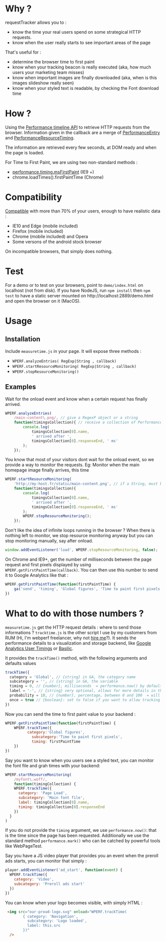 # Why ?

requestTracker allows you to :
* know the time your real users spend on some strategical HTTP requests.
* know when the user really starts to see important areas of the page

That's useful for :
* determine the browser time to first paint
* know when your tracking beacon is really executed (aka, how much users your marketing team misses)
* know when important images are finally downloaded (aka, when is this images slideshow really seen)
* know when your styled text is readable, by checking the Font download time

# How ?

Using the [Performance timeline API](http://www.w3.org/TR/performance-timeline/) to retrieve HTTP requests from the browser. Information given in the callback are a merge of [PerformanceEntry](http://www.w3.org/TR/performance-timeline/#sec-PerformanceEntry-interface) and [PerformanceResourceTiming](http://www.w3.org/TR/resource-timing/#performanceresourcetiming).

The information are retrieved every few seconds, at DOM ready and when the page is loaded.

For Time to First Paint, we are using two non-standard methods :
* [performance.timing.msFirstPaint](http://msdn.microsoft.com/en-us/library/ie/ff974719(v=vs.85).aspx) (IE9 +)
* chrome.loadTimes().firstPaintTime (Chrome)

# Compatibility

[Compatible](http://caniuse.com/#feat=resource-timing) with more than 70% of your users, enough to have realistic data :
* IE10 and Edge (mobile included)
* Firefox (mobile included)
* Chrome (mobile included) and Opera
* Some versons of the android stock browser

On incompatible browsers, that simply does nothing.

# Test

For a demo or to test on your browsers, point to ```demo/index.html``` on localhost (not from disk). If you have NodeJS, run ```npm install``` then ```npm test``` to have a static server mounted on http://localhost:2889/demo.html and open the browser on it (MacOS).

# Usage

## Installation

Include ```measuretime.js``` in your page. It will expose three methods :
* ```WPERF.analyzeEntries( RegExp|String , callback)```
* ```WPERF.startResourceMonitoring( RegExp|String , callback)```
* ```WPERF.stopResourceMonitoring()```

## Examples

Wait for the onload event and know when a certain request has finally arrived.

```javascript
WPERF.analyzeEntries(
	/main-content\.png/, // give a RegexP object or a string
	function(timingsCollection){ // receive a collection of PerformanceTiming PerformanceResourceTiming objects
		console.log(
			timingsCollection[0].name,
			' arrived after ',
			timingsCollection[0].responseEnd, ' ms'
		);
	});
```

You know that most of your visitors dont wait for the onload event, so we provide a way to monitor the requests. Eg: Monitor when the main homepage image finally arrives, this time

```javascript
WPERF.startResourceMonitoring(
	'http://my-host.fr/static/main-content.png', // if a String, must be the exact location
	function(timingsCollection){
		console.log(
			timingsCollection[0].name,
			' arrived after ',
			timingsCollection[0].responseEnd, ' ms'
		);
		WPERF.stopResourceMonitoring();
	});
```

Don't like the idea of infinite loops running in the browser ? When there is nothing left to monitor, we stop resource monitoring anyway but you can stop monitoring manually, say after onload.

```javascript
window.addEventListener('load', WPERF.stopResourceMonitoring, false);
```

On Chrome and IE9+, get the number of milliseconds between the page request and first pixels displayed by using ```WPERF.getFirstPaintTime(callback)```. You can then use this number to send it to Google Analytics like that :

```javascript
WPERF.getFirstPaintTime(function(firstPaintTime) {
	ga('send', 'timing', 'Global figures', 'Time to paint first pixels', firstPaintTime)
})
```


# What to do with those numbers ?

```measuretime.js``` get the HTTP request details : where to send those informations ?
```tracktime.js``` is the other script I use by my customers from RUM (Hi, I'm webperf freelancer, why not [hire me](mailto:jp@braincracking.fr)?). It sends the performance details to a visualization and storage backend, like [Google Analytics User Timings](https://developers.google.com/analytics/devguides/collection/analyticsjs/user-timings) or [Basilic](http://basilic.io/).

It provides the ```trackTime()``` method, with the following arguments and defaults values

```javascript
trackTime({
  category = 'Global', // {string} in GA, the category name
  subcategory = '', // {string} in GA, the variable
  timing = 0, // {number}, milliseconds  = performance.now() by default
  label = '-', // {string} very optional, allows for more details in the tracking (like the name of the resource tracked)
  probability = 10, // {number}, percentage, between 0 and 100  = will limit the number of reports sent back to your backend
  once = true // {boolean}: set to false if you want to allow tracking multiple time the same triplet (cat/subcat/label)
})
```

Now you can send the time to first paint value to your backend :

```javascript
WPERF.getFirstPaintTime(function(firstPaintTime) {
	WPERF.trackTime({
		  category:'Global figures',
		 	subcategory:'Time to paint first pixels', 
		 	timing: firstPaintTime
	})
})
```

Say you want to know when you users see a styled text, you can monitor the font file and grah times with your backend:

```javascript
WPERF.startResourceMonitoring(
	/myfont\.woff/,
	function(timingCollection) {
    WPERF.trackTime({
      category: 'Page Load',
      subcategory: 'Main font file',
      label: timingCollection[0].name,
      timing: timingCollection[0].responseEnd
    })
  }
)
```

If you do not provide the ```timing``` argument, we use ```performance.now()```: that is the time since the page has been requested. Additionally we use the standard method ```performance.mark()``` who can be catched by powerful tools like WebPageTest.

Say you have a JS video player that provides you an event when the preroll ads starts, you can monitor that simply :

```javascript
player.addEventListener('ad_start', function(event) {
  WPERF.trackTime({
    category: 'Video',
    subcategory: 'Preroll ads start'
  })
})
```

You can know when your logo becomes visible, with simply HTML :

```html
 <img src="our-proud-logo.svg" onload="WPERF.trackTime(
        { category: 'Navigation',
          subcategory: 'Logo loaded',
          label: this.src
        })"
  />
```
